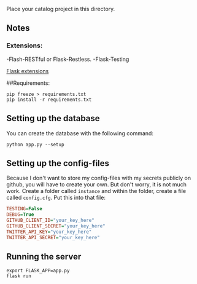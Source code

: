Place your catalog project in this directory.

## Notes


### Extensions:
-Flash-RESTful or Flask-Restless.
-Flask-Testing

[Flask extensions](http://flask.pocoo.org/extensions/)

##Requirements:

```Shell
pip freeze > requirements.txt
pip install -r requirements.txt
```

## Setting up the database

You can create the database with the following command:
```Shell
python app.py --setup
```

## Setting up the config-files

Because I don't want to store my config-files with my secrets publicly on github, you will have to create your own. But don't worry, it is not much work.
Create a folder called `instance` and within the folder, create a file called `config.cfg`. Put this into that file:

```INI
TESTING=False
DEBUG=True
GITHUB_CLIENT_ID="your_key_here"
GITHUB_CLIENT_SECRET="your_key_here"
TWITTER_API_KEY="your_key_here"
TWITTER_API_SECRET="your_key_here"
```

## Running the server

```Shell
export FLASK_APP=app.py
flask run
```
